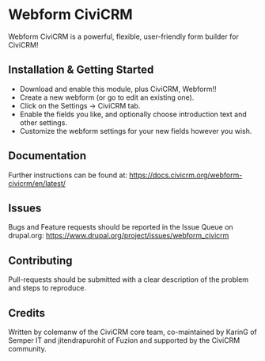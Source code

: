 Webform CiviCRM
===============

Webform CiviCRM is a powerful, flexible, user-friendly form builder for CiviCRM!

Installation & Getting Started
------------------------------

- Download and enable this module, plus CiviCRM, Webform!!
- Create a new webform (or go to edit an existing one).
- Click on the Settings -> CiviCRM tab.
- Enable the fields you like, and optionally choose introduction text and other settings.
- Customize the webform settings for your new fields however you wish.

Documentation
-------------

Further instructions can be found at:
https://docs.civicrm.org/webform-civicrm/en/latest/

Issues
------

Bugs and Feature requests should be reported in the Issue Queue on drupal.org:
https://www.drupal.org/project/issues/webform_civicrm

Contributing
------------

Pull-requests should be submitted with a clear description of the problem and steps to reproduce.

Credits
-------

Written by colemanw of the CiviCRM core team, co-maintained by KarinG of Semper IT and jitendrapurohit of Fuzion and supported by the CiviCRM community.
